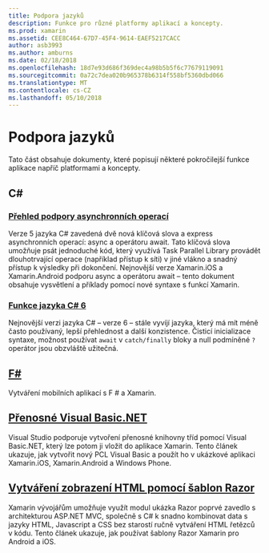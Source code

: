 ```yaml
---
title: Podpora jazyků
description: Funkce pro různé platformy aplikací a koncepty.
ms.prod: xamarin
ms.assetid: CEE8C464-67D7-45F4-9614-EAEF5217CACC
author: asb3993
ms.author: amburns
ms.date: 02/18/2018
ms.openlocfilehash: 18d7e93d686f369dec4a98b5b5f6c77679119091
ms.sourcegitcommit: 0a72c7dea020b965378b6314f558bf5360dbd066
ms.translationtype: MT
ms.contentlocale: cs-CZ
ms.lasthandoff: 05/10/2018
---
```

# <a name="language-support"></a>Podpora jazyků

Tato část obsahuje dokumenty, které popisují některé pokročilejší funkce aplikace napříč platformami a koncepty.

## <a name="c"></a>C# 
###  <a name="async-support-overviewcross-platformplatformasyncmd"></a>[Přehled podpory asynchronních operací](~/cross-platform/platform/async.md)

Verze 5 jazyka C# zavedená dvě nová klíčová slova a express asynchronních operací: async a operátoru await. Tato klíčová slova umožňuje psát jednoduché kód, který využívá Task Parallel Library provádět dlouhotrvající operace (například přístup k síti) v jiné vlákno a snadný přístup k výsledky při dokončení. Nejnovější verze Xamarin.iOS a Xamarin.Android podporu async a operátoru await – tento dokument obsahuje vysvětlení a příklady pomocí nové syntaxe s funkcí Xamarin.

### <a name="c-6-language-featurescross-platformplatformcsharp-sixmd"></a>[Funkce jazyka C# 6](~/cross-platform/platform/csharp-six.md)

Nejnovější verzi jazyka C# – verze 6 – stále vyvíjí jazyka, který má mít méně často používaný, lepší přehlednost a další konzistence. Čisticí inicializace syntaxe, možnost používat `await` v `catch/finally` bloky a null podmíněné `?` operátor jsou obzvláště užitečná.

## <a name="ffsharpindexmd"></a>[F#](fsharp/index.md)

Vytváření mobilních aplikací s F # a Xamarin.

##  <a name="portable-visual-basicnetcross-platformplatformvisual-basicindexmd"></a>[Přenosné Visual Basic.NET](~/cross-platform/platform/visual-basic/index.md)

Visual Studio podporuje vytvoření přenosné knihovny tříd pomocí Visual Basic.NET, který lze potom ji vložit do aplikace Xamarin. Tento článek ukazuje, jak vytvořit nový PCL Visual Basic a použít ho v ukázkové aplikaci Xamarin.iOS, Xamarin.Android a Windows Phone.

##  <a name="building-html-views-using-razor-templatescross-platformplatformrazor-html-templatesindexmd"></a>[Vytváření zobrazení HTML pomocí šablon Razor](~/cross-platform/platform/razor-html-templates/index.md)

Xamarin vývojářům umožňuje využít modul ukázka Razor poprvé zavedlo s architekturou ASP.NET MVC, společně s C# k snadno kombinovat data s jazyky HTML, Javascript a CSS bez starostí ručně vytváření HTML řetězců v kódu.
Tento článek ukazuje, jak používat šablony Razor Xamarin pro Android a iOS.
